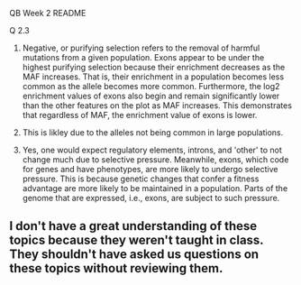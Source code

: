 QB Week 2 README 

Q 2.3

1. Negative, or purifying selection refers to the removal of harmful mutations from a given population. Exons appear to be under the highest purifying selection because their enrichment decreases as the MAF increases. That is, their enrichment in a population becomes less common as the allele becomes more common. Furthermore, the log2 enrichment values of exons also begin and remain significantly lower than the other features on the plot as MAF increases. This demonstrates that regardless of MAF, the enrichment value of exons is lower. 


2. This is likley due to the alleles not being common in large populations. 

3. Yes, one would expect regulatory elements, introns, and 'other' to not change much due to selective pressure. Meanwhile, exons, which code for genes and have phenotypes, are more likely to undergo selective pressure. This is because genetic changes that confer a fitness advantage are more likely to be maintained in a population. Parts of the genome that are expressed, i.e., exons, are subject to such pressure. 




## I don't have a great understanding of these topics because they weren't taught in class. They shouldn't have asked us questions on these topics without reviewing them. 

